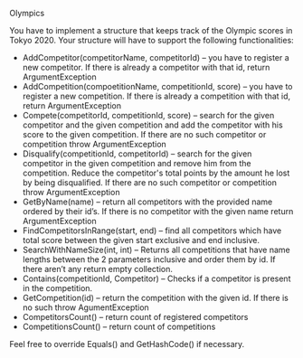 Olympics

You have to implement a structure that keeps track of the Olympic scores in Tokyo 2020. Your structure will have to support the following functionalities:
+	AddCompetitor(competitorName, competitorId) – you have to register a new competitor. If there is already a competitor with that id, return ArgumentException
+	AddCompetition(compoetitionName, competitionId, score) – you have to register a new competition. If there is already a competition with that id, return ArgumentException 
+	Compete(competitorId, competitionId, score) – search for the given competitor and the given competition and add the competitor with his score to the given competition. 
If there are no such competitor or competition throw ArgumentException
+	Disqualify(competitionId, competitorId) – search for the given competitor in the given competition and remove him from the competition. Reduce the competitor's total points by the amount he lost by being disqualified. 
If there are no such competitor or competition throw ArgumentException 
+	GetByName(name) – return all competitors with the provided name ordered by their id’s. If there is no competitor with the given name return ArgumentException
+	FindCompetitorsInRange(start, end) – find all competitors which have total score between the given start exclusive and end inclusive.
+	SearchWithNameSize(int, int) – Returns all competitions that have name lengths between the 2 parameters inclusive and order them by id. If there aren’t any return empty collection.
+	Contains(competitionId, Competitor) – Checks if a competitor is present in the competition.
+	GetCompetition(id) – return the competition with the given id. If there is no such throw AgumentException 
+	CompetitorsCount() – return count of registered competitors
+	CompetitionsCount() – return count of competitions

Feel free to override Equals() and GetHashCode() if necessary.
